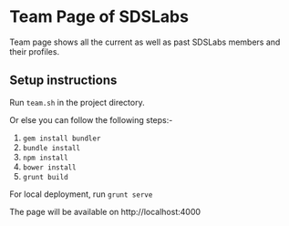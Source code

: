 # Team Page of SDSLabs
Team page shows all the current as well as past SDSLabs members and their profiles.

## Setup instructions

Run `team.sh` in the project directory.

Or else you can follow the following steps:-

1. `gem install bundler`
2. `bundle install`
3. `npm install`
4. `bower install`
5. `grunt build`

For local deployment, run `grunt serve`

The page will be available on http://localhost:4000
